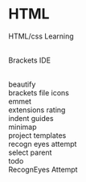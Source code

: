 # HTML<br>
HTML/css Learning<br><br>

Brackets IDE<br><br>

beautify <br>
brackets file icons<br>
emmet<br>
extensions rating<br>
indent guides<br>
minimap<br>
project templates<br>
recogn eyes attempt<br>
select parent<br>
todo<br>
RecognEyes Attempt<br>

